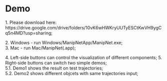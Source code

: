 Demo
============
<p>
  1. Please download here: https://drive.google.com/drive/folders/10vK6wHWKryUUTyESCtKwVH9ygCq5n4MD?usp=sharing; 
</p>
<p>
  2. Windows - run Windows/ManipNetApp/ManipNet.exe;<br />
  3. Mac - run Mac/ManipNet(.app);
</p>
<p>
  4. Left-side buttons can control the visualization of different components;
  5. Right-side buttons can switch two simple demos;<br />
  5.1. Demo1 shows the result on test trajectories;<br />
  5.2. Demo2 shows different objcets with same trajectories input;
</p>


